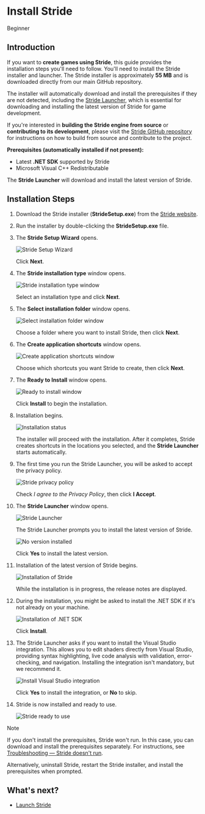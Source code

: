 # Install Stride

<span class="badge text-bg-primary">Beginner</span>

## Introduction

If you want to **create games using Stride**, this guide provides the installation steps you'll need to follow. You'll need to install the Stride installer and launcher. The Stride installer is approximately **55 MB** and is downloaded directly from our main GitHub repository.

The installer will automatically download and install the prerequisites if they are not detected, including the [Stride Launcher](launch-stride.md), which is essential for downloading and installing the latest version of Stride for game development.

If you're interested in **building the Stride engine from source** or **contributing to its development**, please visit the [Stride GitHub repository](https://github.com/stride3d/stride) for instructions on how to build from source and contribute to the project.

**Prerequisites (automatically installed if not present):**

- Latest **.NET SDK** supported by Stride
- Microsoft Visual C++ Redistributable

The **Stride Launcher** will download and install the latest version of Stride.

## Installation Steps

1. Download the Stride installer (**StrideSetup.exe**) from the [Stride website](http://stride3d.net/download/).
 
2. Run the installer by double-clicking the **StrideSetup.exe** file.
    
3. The **Stride Setup Wizard** opens.

    ![Stride Setup Wizard](media/install-stride-setup-wizard.webp)
 
    Click **Next**.
    
4. The **Stride installation type** window opens.

    ![Stride installation type window](media/install-stride-installation-type.webp)
    
    Select an installation type and click **Next**. 

5.  The **Select installation folder** window opens.

    ![Select installation folder window](media/install-stride-select-installation-folder.webp)

    Choose a folder where you want to install Stride, then click **Next**.
    
6. The **Create application shortcuts** window opens.
    
    ![Create application shortcuts window](media/install-stride-create-application-shortcuts.webp)

    Choose which shortcuts you want Stride to create, then click **Next**.
    
7. The **Ready to Install** window opens.
    
    ![Ready to install window](media/install-stride-ready-to-install.webp)

    Click **Install** to begin the installation.

8.  Installation begins.
 
    ![Installation status](media/install-stride-installation-status.webp)

    The installer will proceed with the installation. After it completes, Stride creates shortcuts in the locations you selected, and the **Stride Launcher** starts automatically.

9. The first time you run the Stride Launcher, you will be asked to accept the privacy policy.

    ![Stride privacy policy](media/stride-privacy-policy-prompt.webp)

    Check *I agree to the Privacy Policy*, then click **I Accept**.

10. The **Stride Launcher** window opens.

    ![Stride Launcher](media/stride-launcher.webp)

    The Stride Launcher prompts you to install the latest version of Stride.

    ![No version installed](media/stride-launcher-install-latest-version-prompt.webp)

    Click **Yes** to install the latest version.

11. Installation of the latest version of Stride begins.

    ![Installation of Stride](media/stride-launcher-install-latest-version.webp)

    While the installation is in progress, the release notes are displayed.

12. During the installation, you might be asked to install the .NET SDK if it's not already on your machine.

    ![Installation of .NET SDK](media/install-dotnet-SDK.webp)

    Click **Install**.

13. The Stride Launcher asks if you want to install the Visual Studio integration. This allows you to edit shaders directly from Visual Studio, providing syntax highlighting, live code analysis with validation, error-checking, and navigation. Installing the integration isn't mandatory, but we recommend it.

    ![Install Visual Studio integration](media/install-VS-plug-in-prompt.webp)

    Click **Yes** to install the integration, or **No** to skip.

14. Stride is now installed and ready to use.

    ![Stride ready to use](media/stride-launcher-ready.webp)

> [!Note]
> If you don't install the prerequisites, Stride won't run. In this case, you can download and install the prerequisites separately. For instructions, see [Troubleshooting — Stride doesn't run](../troubleshooting/stride-doesnt-run.md).
>
> Alternatively, uninstall Stride, restart the Stride installer, and install the prerequisites when prompted.

## What's next?

* [Launch Stride](launch-stride.md)
